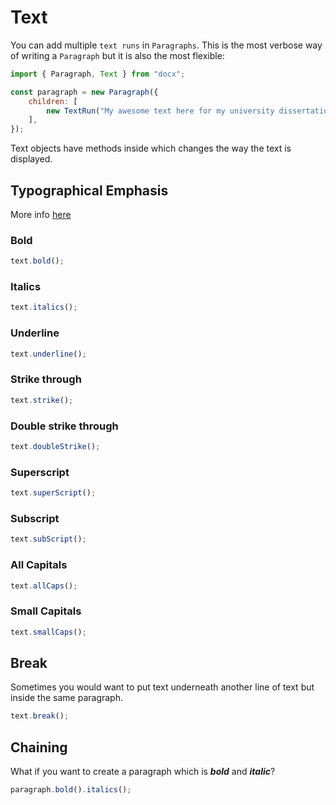 # Text

You can add multiple `text runs` in `Paragraphs`. This is the most verbose way of writing a `Paragraph` but it is also the most flexible:

```js
import { Paragraph, Text } from "docx";

const paragraph = new Paragraph({
    children: [
        new TextRun("My awesome text here for my university dissertation"),
    ],
});
```

Text objects have methods inside which changes the way the text is displayed.

## Typographical Emphasis

More info [here](https://english.stackexchange.com/questions/97081/what-is-the-typography-term-which-refers-to-the-usage-of-bold-italics-and-unde)

### Bold

```js
text.bold();
```

### Italics

```js
text.italics();
```

### Underline

```js
text.underline();
```

### Strike through

```js
text.strike();
```

### Double strike through

```js
text.doubleStrike();
```

### Superscript

```js
text.superScript();
```

### Subscript

```js
text.subScript();
```

### All Capitals

```js
text.allCaps();
```

### Small Capitals

```js
text.smallCaps();
```

## Break

Sometimes you would want to put text underneath another line of text but inside the same paragraph.

```js
text.break();
```

## Chaining

What if you want to create a paragraph which is **_bold_** and **_italic_**?

```js
paragraph.bold().italics();
```
